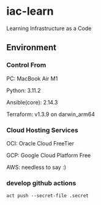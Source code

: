 # iac-learn

Learning Infrastructure as a Code

## Environment

### Control From

PC: MacBook Air M1

Python: 3.11.2

Ansible(core): 2.14.3

Terraform: v1.3.9 on darwin_arm64

### Cloud Hosting Services

OCI: Oracle Cloud FreeTier

GCP: Google Cloud Platform Free

AWS: needless to say :)

### develop github actions

`act push --secret-file .secret`
